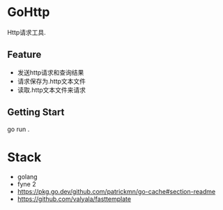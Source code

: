 # GoHttp

Http请求工具.

## Feature
- 发送http请求和查询结果
- 请求保存为.http文本文件
- 读取.http文本文件来请求

## Getting Start

go run .

# Stack

- golang
- fyne 2
- https://pkg.go.dev/github.com/patrickmn/go-cache#section-readme
- https://github.com/valyala/fasttemplate